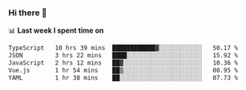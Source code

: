 ### Hi there 👋

<!--
**DBvc/DBvc** is a ✨ _special_ ✨ repository because its `README.md` (this file) appears on your GitHub profile.

Here are some ideas to get you started:

- 🔭 I’m currently working on ...
- 🌱 I’m currently learning ...
- 👯 I’m looking to collaborate on ...
- 🤔 I’m looking for help with ...
- 💬 Ask me about ...
- 📫 How to reach me: ...
- 😄 Pronouns: ...
- ⚡ Fun fact: ...
-->

📊 **Last week I spent time on**
<!--START_SECTION:waka-->

```txt
TypeScript   10 hrs 39 mins  ████████████▓░░░░░░░░░░░░   50.17 %
JSON         3 hrs 22 mins   ████░░░░░░░░░░░░░░░░░░░░░   15.92 %
JavaScript   2 hrs 12 mins   ██▓░░░░░░░░░░░░░░░░░░░░░░   10.36 %
Vue.js       1 hr 54 mins    ██▒░░░░░░░░░░░░░░░░░░░░░░   08.95 %
YAML         1 hr 38 mins    ██░░░░░░░░░░░░░░░░░░░░░░░   07.73 %
```

<!--END_SECTION:waka-->
